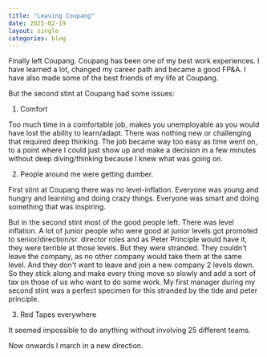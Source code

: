 ```yaml
---
title: "Leaving Coupang"
date: 2025-02-19
layout: single
categories: blog
---
```


Finally left Coupang. Coupang has been one of my best work experiences. I have learned a lot, changed my career path and became a good FP&A. I have also made some of the best friends of my life at Coupang. 

But the second stint at Coupang had some issues:

1. Comfort

Too much time in a comfortable job, makes you unemployable as you would have lost the ability to learn/adapt. There was nothing new or challenging that required deep thinking. The job became way too easy as time went on, to a point where I could just show up and make a decision in a few minutes without deep diving/thinking because I knew what was going on.

2. People around me were getting dumber. 

First stint at Coupang there was no level-inflation. Everyone was young and hungry and learning and doing crazy things. Everyone was smart and doing something that was inspiring. 

But in the second stint most of the good people left. There was level inflation. A lot of junior people who were good at junior levels got promoted to senior/direction/sr. director roles and as Peter Principle would have it, they were terrible at those levels. But they were stranded. They couldn't leave the company, as no other company would take them at the same level. And they don't want to leave and join a new company 2 levels down. So they stick along and make every thing move so slowly and add a sort of tax on those of us who want to do some work. My first manager during my second stint was a perfect specimen for this stranded by the tide and peter principle. 

3. Red Tapes everywhere

It seemed impossible to do anything without involving 25 different teams.


Now onwards I march in a new direction. 